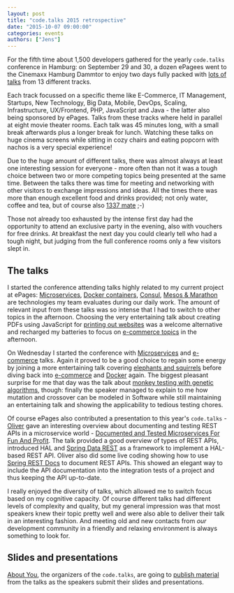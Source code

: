 ```yaml
---
layout: post
title: "code.talks 2015 retrospective"
date: "2015-10-07 09:00:00"
categories: events
authors: ["Jens"]
---
```


For the fifth time about 1,500 developers gathered for the yearly `code.talks` conference in Hamburg:
on September 29 and 30, a dozen ePagees went to the Cinemaxx Hamburg Dammtor to enjoy two days fully packed with [lots of talks](https://www.codetalks.de/2015/programm) from 13 different tracks.

Each track focussed on a specific theme like E-Commerce, IT Management, Startups, New Technology, Big Data, Mobile, DevOps, Scaling, Infrastructure, UX/Frontend, PHP, JavaScript and Java - the latter also being sponsored by ePages.
Talks from these tracks where held in parallel at eight movie theater rooms.
Each talk was 45 minutes long, with a small break afterwards plus a longer break for lunch.
Watching these talks on huge cinema screens while sitting in cozy chairs and eating popcorn with nachos is a very special experience!

Due to the huge amount of different talks, there was almost always at least one interesting session for everyone - more often than not it was a tough choice between two or more competing topics being presented at the same time.
Between the talks there was time for meeting and networking with other visitors to exchange impressions and ideas.
All the times there was more than enough excellent food and drinks provided; not only water, coffee and tea, but of course also [1337 mate](http://www.1337mate.com/) ;-)

Those not already too exhausted by the intense first day had the opportunity to attend an exclusive party in the evening, also with vouchers for free drinks.
At breakfast the next day you could clearly tell who had a tough night, but judging from the full conference rooms only a few visitors slept in.

## The talks

I started the conference attending talks highly related to my current project at ePages:
[Microservices](https://www.codetalks.de/2015/programm/radical-agility-with-autonomous-teams-and-microservices-in-the-cloud), [Docker containers](https://www.codetalks.de/2015/programm/patterns-in-a-containerized-world), [Consul](https://www.codetalks.de/2015/programm/die-cloud-im-griff-mit-consul), [Mesos & Marathon](https://www.codetalks.de/2015/programm/scalable-micro-services-with-apache-mesos-and-marathon) are technologies my team evaluates during our daily work.
The amount of relevant input from these talks was so intense that I had to switch to other topics in the afternoon.
Choosing the very entertaining talk about creating PDFs using JavaScript for [printing out websites](https://www.codetalks.de/2015/programm/internet-ausdrucken-mit-javascript) was a welcome alternative and recharged my batteries to focus on [e-commerce topics](https://www.codetalks.de/2015/programm/demystify-the-commercetools-platform-how-to-build-a-global-e-commerce-api-platform) in the afternoon.

On Wednesday I started the conference with [Microservices](https://www.codetalks.de/2015/programm/microservices-und-die-jagd-nach-mehr-konversion) and [e-commerce](https://www.codetalks.de/2015/programm/spryker-e-commerce-framework-als-alternative-zu-traditioneller-shop-software) talks.
Again it proved to be a good choice to regain some energy by joining a more entertaining talk covering [elephants and squirrels](https://www.codetalks.de/2015/programm/liebling-ich-habe-das-framework-geschrumpft) before diving back into [e-commerce](https://www.codetalks.de/2015/programm/der-kunde-im-fokus-personalisierte-aussteuerung-von-inhalten-als-erfolgsfaktor-im-e-commerce) and [Docker](https://www.codetalks.de/2015/programm/docker-why-we-shouldn-t-use-it) again.
The biggest pleasant surprise for me that day was the talk about [monkey testing with genetic algorithms](https://www.codetalks.de/2015/programm/wenn-affen-testen-das-ende-der-bananensoftware), though:
finally the speaker managed to explain to me how mutation and crossover can be modeled in Software while still maintaining an entertaining talk and showing the applicability to tedious testing chores.

Of course ePages also contributed a presentation to this year's `code.talks` - [Oliver](https://www.codetalks.de/2015/speaker/oliver-trosien) gave an interesting overview about documenting and testing REST APIs in a microservice world - [Documented and Tested Microservices For Fun And Profit](https://github.com/ePages-de/codetalks2015).
The talk provided a good overview of types of REST APIs, introduced HAL and [Spring Data REST](http://projects.spring.io/spring-data-rest/) as a framework to implement a HAL-based REST API.
Oliver also did some live coding showing how to use [Spring REST Docs](http://projects.spring.io/spring-restdocs/) to document REST APIs.
This showed an elegant way to include the API documentation into the integration tests of a project and thus keeping the API up-to-date.

I really enjoyed the diversity of talks, which allowed me to switch focus based on my cognitive capacity.
Of course different talks had different levels of complexity and quality, but my general impression was that most speakers knew their topic pretty well and were also able to deliver their talk in an interesting fashion.
And meeting old and new contacts from _our_ development community in a friendly and relaxing environment is always something to look for.


## Slides and presentations

[About You](http://www.aboutyou.de/), the organizers of the `code.talks`, are going to [publish material](http://developer.aboutyou.de/blog/2015/09/code-talks-2015-talks-und-slides-der-speaker/) from the talks as the speakers submit their slides and presentations.
